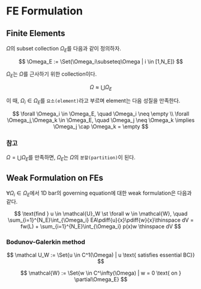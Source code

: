 # FE Formulation
## Finite Elements
$\Omega$의 subset collection $\Omega_E$를 다음과 같이 정의하자.

$$ \Omega_E := \Set{\Omega_i\subseteq\Omega | i \in [1,N_E]} $$

$\Omega_E$는 $\Omega$를 근사하기 위한 collection이다.

$$ \Omega \approx \bigcup \Omega_E $$

이 때, $\Omega_i \in \Omega_E$를 `요소(element)`라고 부르며 element는 다음 성질을 만족한다.

$$ \forall \Omega_i \in \Omega_E, \quad \Omega_i \neq \empty \\ \forall \Omega_j,\Omega_k \in \Omega_E, \quad \Omega_j \neq \Omega_k \implies \Omega_j \cap \Omega_k = \empty $$

### 참고
$\Omega = \bigcup\Omega_E$를 만족하면, $\Omega_E$는 $\Omega$의 `분할(partition)`이 된다.

## Weak Formulation on FEs
$\forall \Omega_i \in \Omega_E$에서 1D bar의 governing equation에 대한 weak formulation은 다음과 같다.

$$ \text{find } u \in \mathcal{U}_W \st \forall w \in \mathcal{W}, \quad \sum_{i=1}^{N_E}\int_{\Omega_i} EA\pdiff{u}{x}\pdiff{w}{x}\thinspace dV = fw(L) + \sum_{i=1}^{N_E}\int_{\Omega_i} p(x)w \thinspace dV $$

### Bodunov-Galerkin method




$$ \mathcal U_W := \Set{u \in C^1(\Omega) | u \text{ satisfies essential BC}} $$

$$ \mathcal{W} := \Set{w \in C^\infty(\Omega) | w = 0 \text{ on } \partial\Omega_E} $$